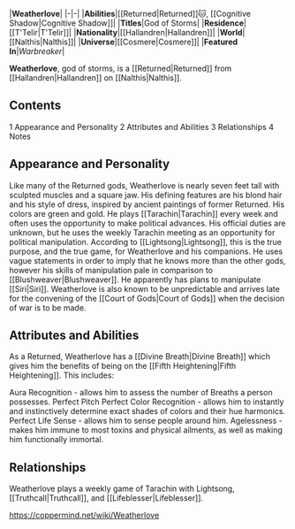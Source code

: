 |**Weatherlove**|
|-|-|
|**Abilities**|[[Returned\|Returned]]🐱︎, [[Cognitive Shadow\|Cognitive Shadow]]|
|**Titles**|God of Storms|
|**Residence**|[[T'Telir\|T'Telir]]|
|**Nationality**|[[Hallandren\|Hallandren]]|
|**World**|[[Nalthis\|Nalthis]]|
|**Universe**|[[Cosmere\|Cosmere]]|
|**Featured In**|*Warbreaker*|

**Weatherlove**, god of storms, is a [[Returned\|Returned]] from [[Hallandren\|Hallandren]] on [[Nalthis\|Nalthis]].

## Contents

1 Appearance and Personality
2 Attributes and Abilities
3 Relationships
4 Notes


## Appearance and Personality
Like many of the Returned gods, Weatherlove is nearly seven feet tall with sculpted muscles and a square jaw. His defining features are his blond hair and his style of dress, inspired by ancient paintings of former Returned. His colors are green and gold.
He plays [[Tarachin\|Tarachin]] every week and often uses the opportunity to make political advances. His official duties are unknown, but he uses the weekly Tarachin meeting as an opportunity for political manipulation. According to [[Lightsong\|Lightsong]], this is the true purpose, and the true game, for Weatherlove and his companions. He uses vague statements in order to imply that he knows more than the other gods, however his skills of manipulation pale in comparison to [[Blushweaver\|Blushweaver]]. He apparently has plans to manipulate [[Siri\|Siri]]. Weatherlove is also known to be unpredictable and arrives late for the convening of the [[Court of Gods\|Court of Gods]] when the decision of war is to be made.

## Attributes and Abilities
As a Returned, Weatherlove has a [[Divine Breath\|Divine Breath]] which gives him the benefits of being on the [[Fifth Heightening\|Fifth Heightening]]. This includes:

Aura Recognition - allows him to assess the number of Breaths a person possesses.
Perfect Pitch
Perfect Color Recognition - allows him to instantly and instinctively determine exact shades of colors and their hue harmonics.
Perfect Life Sense - allows him to sense people around him.
Agelessness - makes him immune to most toxins and physical ailments, as well as making him functionally immortal.
## Relationships
Weatherlove plays a weekly game of Tarachin with Lightsong, [[Truthcall\|Truthcall]], and [[Lifeblesser\|Lifeblesser]].



https://coppermind.net/wiki/Weatherlove